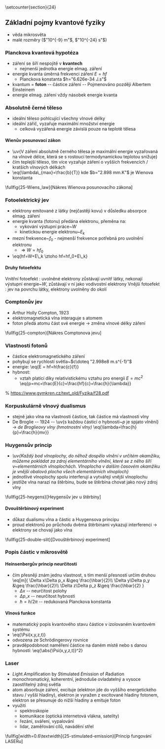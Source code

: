 \setcounter{section}{24}
## Základní pojmy kvantové fyziky
- věda mikrosvěta
- malé rozměry ($"10^{-9} m"$, $"10^{-24} s"$)

### Planckova kvantová hypotéza
- záření se šíří nespojitě v **kvantech**
	- nejmenší jednotka energie elmag. záření
- energie kvanta úměrná frekvenci záření $E = hf$
	- Planckova konstanta $h="6.626e-34 J.s"$
- kvantum = **foton** -- částice záření -- Pojmenováno později Albertem Einsteinem
- energie elmag. záření vždy násobek energie kvanta

### Absolutně černé těleso
- ideální těleso pohlcující všechny vlnové délky
- ideální zářič, vyzařuje maximální množství energie
	- celková vyzářená energie závislá pouze na teplotě tělesa

#### Wienův posunovací zákon
- \uv{V záření absolutně černého tělesa je maximální energie vyzařovaná na vlnové
	délce, která se s rostoucí termodynamickou teplotou snižuje}
- čím teplejší těleso, tím více vyzařuje záření o vyšších frekvencích / kratších
	vlnových délkách
- \eq{\lambda\\\_{max}=\frac{b}{T}}
	kde $b="2.898 mm.K"$ je Wienova konstanta

\fullfig{25-Wiens_law}[Nákres Wienova posunovacího zákona]

### Fotoelektrický jev
- elektrony emitované z látky (nejčastěji kovu) v důsledku absorpce elmag. záření
- energie kvanta (fotonu) předána elektronu, přeměna na:
	- vykování výstupní práce~$W$
	- kinetickou energie elektronu~$E_k$
- mezní frekvence~$f_0$ - nejmenší frekvence potřebná pro uvolnění elektronu
	- $\Rightarrow W = hf_0$
- \eq{hf=W+E\\\_k \ztoho hf=hf\_0+E\\\_k}

#### Druhy fotoefektu
Vnitřní fotoefekt
: uvolněné elektrony zůstávají uvnitř látky, nekonají výstupní energie~$W$, zůstávají v ní jako vodivostní elektrony
Vnější fotoefekt
: jev na povrchu látky, elektrony uvolněny do okolí

### Comptonův jev
- Arthur Holly Compton, 1923
- elektromagnetická vlna interaguje s atomem
- foton předá atomu část své energie -> změna vlnové délky záření

\fullfig{25-compton}[Nákres Comptonova jevu]

### Vlastnosti fotonů
- částice elektromagnetického záření
- pohybují se rychlostí světla~$c\doteq "2.998e8 m.s^{-1}"$
- energie:
	\eq{E = hf=h\frac{c}{f}} 
- hybnost:
	- vztah platící díky relativistickému vztahu pro energii $E=mc^2$
	\eq{p=mc=\frac{E}{c}=\frac{hf}{c}=\frac{h}{\lambda}}

% https://www.gymkren.cz/text_old/Fyzika/f28.pdf

### Korpuskulárně vlnový dualismus
- stejně jako vlna na vlastnosti částice, tak částice má vlastnosti vlny
- De Broglie -- 1924 -- \uv{s každou částicí o hybnosti~$p$ je spjato vlnění} ->
*de Broglieovy vlny (hmotnostní vlny)*
\eq{\lambda=\frac{h}{p}=\frac{h}{mv}}

### Huygensův princip
- *\uv{Každý bod vlnoplochy, do něhož dospělo vlnění v určitém okamžiku, můžeme
	pokládat za zdroj elementárního vlnění, které se z něho šíří
	v~elementárních vlnoplochách. Vlnoplocha v dalším časovém okamžiku je
	vnější obalová plocha všech elementárních vlnoploch}*
- jednotlivé vlnoplochy spolu interferují a vytvářejí vnější vlnoplochu
- jestliže vlna narazí na štěrbinu, bude se štěrbina chovat jako nový zdroj vlny

\fullfig{25-heygens}[Heygensův jev u štěrbiny]

#### Dvouštěrbinový experiment
- důkaz dualismu vlna a částic a Huygensova principu
- proud elektronů po průchodu dvěma štěrbinami vykazují interferenci ->
	elektrony se chovají jako vlna

\fullfig{25-double-slit}[Dvouštěrbinový experiment]

### Popis částic v mikrosvětě
#### Heinsenbergův princip neurčitosti
- čím přesněji znám jednu vlastnost, s tím menší přesností určím druhou
	\eq[m]{
		\Delta x\Delta p\_x &\geq \frac{\hbar}{2}\\\\
		\Delta y\Delta p\_y &\geq \frac{\hbar}{2}\\\\
		\Delta z\Delta p\_z &\geq \frac{\hbar}{2}
	}
	- $\Delta x$ -- neurčitost polohy
	- $\Delta p\_x$ -- neurčitost hybnosti
	- $\hbar = h/2\pi$ -- redukovaná Planckova konstanta

#### Vlnová funkce
- matematický popis kvantového stavu částice v izolovaném kvantovém systému
- \eq{\Psi(x,y,z,t)}
- odvozena ze Schrödingerovy rovnice
- pravděpodobnost naměření částice na daném místě nebo s danou hybností:
	\eq{\abs{\Psi(x,y,z,t)}^2}

### Laser
- *L*ight *A*mplification by *S*timulated *E*mission of *R*adiation
- monochromatický, koherentní, jednoduše ovladatelný a vysoce zaostřitelný
	zdroj světla
- atom absorbuje záření, excituje (elektron jde do vyššího energetického stavu
	/ vyšší hladiny), elektron je vyražen z excitované hladiny fotonem,
	elektron se přesunuje do nižší hladiny a emituje foton
- využití
	- spektroskopie
	- komunikace (optická internetová vlákna, satelity)
	- řezání, sváření, vypalování
	- lidar, zaměřování cílů, navádění střel

\fullfig[width=0.6\textwidth]{25-stimulated-emission}[Princip fungování LASERu]
